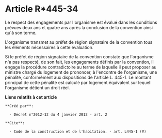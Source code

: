 # Article R*445-34

Le respect des engagements par l'organisme est évalué dans les conditions prévues deux ans et quatre ans après la conclusion
de la convention ainsi qu'à son terme. 

L'organisme transmet au préfet de région signataire de la convention tous les éléments nécessaires à cette évaluation. 

Si le préfet de région signataire de la convention constate que l'organisme n'a pas respecté, de son fait, les engagements
définis par la convention, il engage la procédure contradictoire au terme de laquelle il peut proposer au ministre chargé du
logement de prononcer, à l'encontre de l'organisme, une pénalité, conformément aux dispositions de l'article L. 445-1. Le
montant principal de cette pénalité est calculé par logement équivalent sur lequel l'organisme détient un droit réel.

**Liens relatifs à cet article**

	**Créé par**:

	  - Décret n°2012-12 du 4 janvier 2012 - art. 2

	**Cite**:

	  - Code de la construction et de l'habitation. - art. L445-1 (V)
